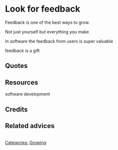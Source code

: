 # Look for feedback

Feedback is one of the best ways to grow. 

Not just yourself but everything you make

In software the feedback from users is super valuable

feedback is a gift

## Quotes

## Resources

software development
## Credits

## Related advices

<br/>[Categories:](../Categories/index.md) [Growing](../Categories/Growing.md)